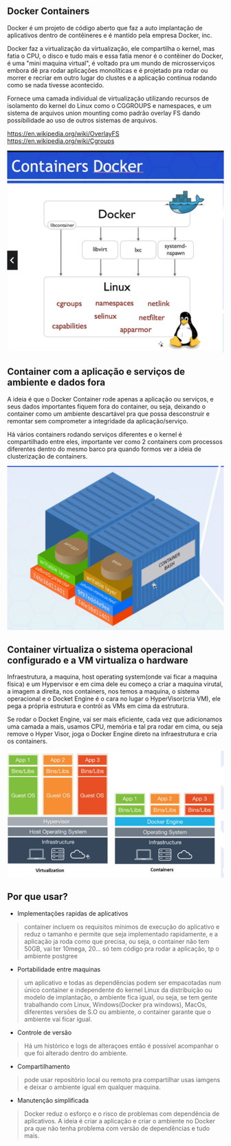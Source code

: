 ## Docker Containers

Docker é um projeto de código aberto que faz a auto implantação de aplicativos dentro de contêineres e é mantido pela empresa Docker, inc.

Docker faz a virtualização da virtualização, ele compartilha o kernel, mas fatia o CPU, o disco e tudo mais e essa fatia menor é o contêiner do Docker,
é uma "mini maquina virtual", é voltado pra um mundo de microsserviços embora dê pra rodar aplicações monolíticas e é projetado pra rodar
ou morrer e recriar em outro lugar do clustes e a aplicação continua rodando como se nada tivesse acontecido.

Fornece uma camada individual de virtualização utilizando recursos de isolamento do kernel do Linux como o CGGROUPS e namespaces, e um sistema de arquivos
union mounting como padrão overlay FS dando possibilidade ao uso de outros sistemas de arquivos.

https://en.wikipedia.org/wiki/OverlayFS<br />
https://en.wikipedia.org/wiki/Cgroups

<img src="imgs/img_container_1.png" alt="exemplo imagem">

<br />

## Container com a aplicação e serviços de ambiente e dados fora

A ideia é que o Docker Container rode apenas a aplicação ou serviços, e seus dados importantes fiquem fora do container, ou seja, deixando
o container como um ambiente descartável pra que possa desconstruir e remontar sem comprometer a integridade da aplicação/serviço.

Há vários containers rodando serviços diferentes e o kernel é compartilhado entre eles, importante ver como 2 containers com processos diferentes
dentro do mesmo barco pra quando formos ver a ideia de clusterização de containers.

<img src="imgs/img_container_2.png" alt="exemplo imagem">

<br />

## Container virtualiza o sistema operacional configurado e a VM virtualiza o hardware

Infraestrutura, a maquina, host operating system(onde vai ficar a maquina física) e um Hypervisor e em cima dele eu começo a criar a maquina virutal,
a imagem a direita, nos containers, nos temos a maquina, o sistema operacional e o Docket Engine é o cara no lugar o HyperVisor(cria VM), ele pega
a própria estrutura e contrói as VMs em cima da estrutura.

Se rodar o Docket Engine, vai ser mais eficiente, cada vez que adicionamos uma camada a mais, usamos CPU, memória e tal pra rodar em cima, ou seja
remove o Hyper Visor, joga o Docker Engine direto na infraestrutura e cria os containers.

<img src="imgs/img_container_3.png" alt="exemplo imagem">

<br />

## Por que usar?

- Implementações rapidas de aplicativos
> container incluem os requisitos mínimos de execução do aplicativo e reduz o tamanho e permite que seja implementado rapidamente, e a aplicação ja roda como que precisa, ou seja, o container não tem 50GB, vai ter 10mega, 20... só tem código pra rodar a aplicação, tp o ambiente postgree

- Portabilidade entre maquinas
> um aplicativo e todas as dependências podem ser empacotadas num único container e independente do kernel Linux da distribuição ou modelo de implantação, o ambiente fica igual, ou seja, se tem gente trabalhando com Linux, Windows(Docker pra windows), MacOs, diferentes versões de S.O ou ambiente, o container garante que o ambiente vai ficar igual.

- Controle de versão
> Há um histórico e logs de alteraçoes então é possível acompanhar o que foi alterado dentro do ambiente.

- Compartilhamento 
> pode usar repositório local ou remoto pra compartilhar usas iamgens e deixar o ambiente igual em qualquer maquina.

- Manutenção simplificada 
> Docker reduz o esforço e o risco de problemas com dependência de aplicativos. A ideia é criar a aplicação
e criar o ambiente no Docker pra que não tenha problema com versão de dependências e tudo mais.




